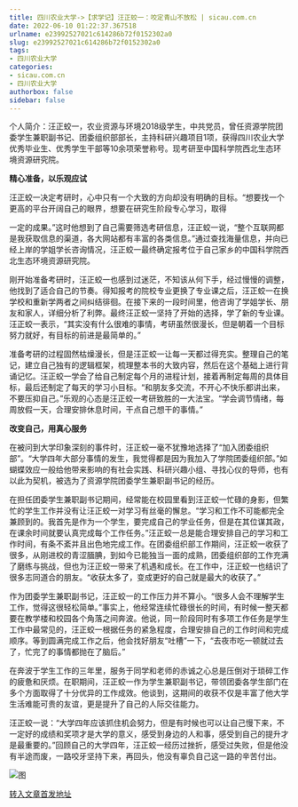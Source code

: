 ```yaml
---
title: 四川农业大学->【求学记】汪正蛟一：咬定青山不放松 | sicau.com.cn
date: 2022-06-10 01:22:37.367518
urlname: e23992527021c614286b72f0152302a0
slug: e23992527021c614286b72f0152302a0
tags: 
- 四川农业大学
categories:
- sicau.com.cn
- 四川农业大学
authorbox: false
sidebar: false
---
```

个人简介：汪正蛟一，农业资源与环境2018级学生，中共党员，曾任资源学院团委学生兼职副书记、团委组织部部长，主持科研兴趣项目1项，获得四川农业大学优秀毕业生、优秀学生干部等10余项荣誉称号。现考研至中国科学院西北生态环境资源研究院。  

**精心准备，以乐观应试**

汪正蛟一决定考研时，心中只有一个大致的方向却没有明确的目标。“想要找一个更高的平台开阔自己的眼界，想要在研究生阶段专心学习，取得
<!--more-->
一定的成果。”这时他想到了自己需要筛选考研信息，汪正蛟一说，“整个互联网都是我获取信息的渠道，各大网站都有丰富的各类信息。”通过查找海量信息，并向已经上岸的学姐学长咨询情况，汪正蛟一最终确定报考位于自己家乡的中国科学院西北生态环境资源研究院。

刚开始准备考研时，汪正蛟一也感到过迷茫，不知该从何下手，经过慢慢的调整，他找到了适合自己的节奏。得知报考的院校专业更换了专业课之后，汪正蛟一在换学校和重新学两者之间纠结徘徊。在接下来的一段时间里，他咨询了学姐学长、朋友和家人，详细分析了利弊。最终汪正蛟一坚持了开始的选择，学了新的专业课。汪正蛟一表示，“其实没有什么很难的事情，考研虽然很漫长，但是朝着一个目标努力就好，有目标的前进是最简单的。”

准备考研的过程固然枯燥漫长，但是汪正蛟一让每一天都过得充实。整理自己的笔记，建立自己独有的逻辑框架，梳理整本书的大致内容，然后在这个基础上进行背诵记忆。汪正蛟一学会了给自己制定每个月的进程计划，接着再制定每周的具体目标，最后还制定了每天的学习小目标。“和朋友多交流，不开心不快乐都讲出来，不要压抑自己。”乐观的心态是汪正蛟一考研致胜的一大法宝。“学会调节情绪，每周放假一天，合理安排休息时间，干点自己想干的事情。”

**改变自己，用真心服务**

在被问到大学印象深刻的事件时，汪正蛟一毫不犹豫地选择了“加入团委组织部”。“大学四年大部分事情的发生，我觉得都是因为我加入了学院团委组织部。”如蝴蝶效应一般给他带来影响的有社会实践、科研兴趣小组、寻找心仪的导师，也有以此为契机，被选为了资源学院团委学生兼职副书记的经历。

在担任团委学生兼职副书记期间，经常能在校园里看到汪正蛟一忙碌的身影，但繁忙的学生工作并没有让汪正蛟一对学习有丝毫的懈怠。“学习和工作不可能都完全兼顾到的。我首先是作为一个学生，要完成自己的学业任务，但是在其位谋其政，在课余时间就要认真完成每个工作任务。”汪正蛟一总是能合理安排自己的学习和工作时间，有条不紊并且出色地完成工作。在团委组织部工作期间，汪正蛟一收获了很多，从刚进校的青涩腼腆，到如今已能独当一面的成熟，团委组织部的工作充满了磨练与挑战，但也为汪正蛟一带来了机遇和成长。在工作中，汪正蛟一也结识了很多志同道合的朋友。“收获太多了，变成更好的自己就是最大的收获了。”

作为团委学生兼职副书记，汪正蛟一的工作压力并不算小。“很多人会不理解学生工作，觉得这很轻松简单。”事实上，他经常连续忙碌很长的时间，有时候一整天都要在教学楼和校园各个角落之间奔波。他说，同一阶段同时有多项工作任务是学生工作中最常见的，汪正蛟一根据任务的紧急程度，合理安排自己的工作时间和完成顺序。等到圆满完成工作之后，他会找好朋友“吐槽”一下，“去夜市吃一顿就过去了，忙完了的事情都抛在了脑后。”

在奔波于学生工作的三年里，服务于同学和老师的赤诚之心总是压倒对于琐碎工作的疲惫和厌烦。在职期间，汪正蛟一作为学生兼职副书记，带领团委各学生部门在多个方面取得了十分优异的工作成效。他谈到，这期间的收获不仅是丰富了他大学生活难能可贵的友谊，更是提升了自己的人际交往能力。

汪正蛟一说：“大学四年应该抓住机会努力，但是有时候也可以让自己慢下来，不一定好的成绩和奖项才是大学的意义，感受到身边的人和事，感受到自己的提升才是最重要的。”回顾自己的大学四年，汪正蛟一经历过挫折，感受过失败，但是他没有半途而废，一路咬牙坚持下来，再回头，他没有辜负自己这一路的辛苦付出。

![图](https://news.sicau.edu.cn/__local/3/BE/E0/8A22A30D45A78944DFE5E34964A_ACD317A1_24676.jpg)

[转入文章首发地址](https://news.sicau.edu.cn/info/1078/68273.htm)